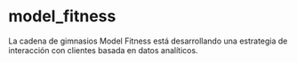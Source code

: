 # model_fitness
La cadena de gimnasios Model Fitness está desarrollando una estrategia de interacción con clientes basada en datos analíticos.
